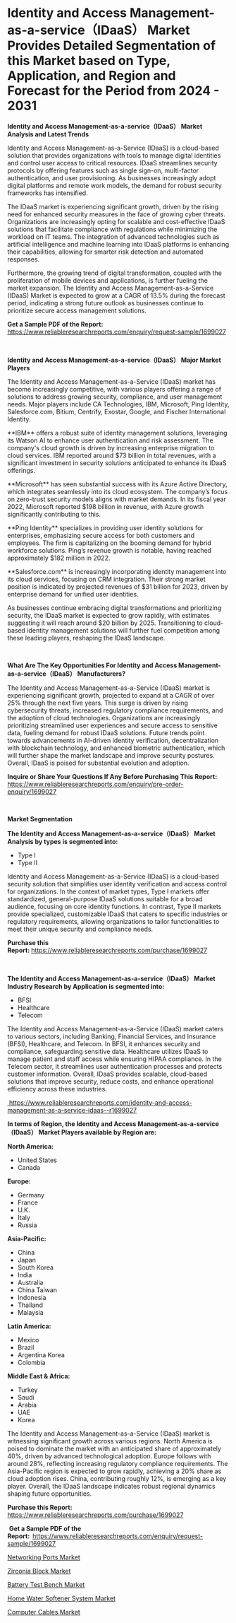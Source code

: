 <p><h1>Identity and Access Management-as-a-service（IDaaS） Market Provides Detailed Segmentation of this Market based on Type, Application, and Region and Forecast for the Period from 2024 - 2031</h1></p><p><strong>Identity and Access Management-as-a-service（IDaaS） Market Analysis and Latest Trends</strong></p>
<p><p>Identity and Access Management-as-a-Service (IDaaS) is a cloud-based solution that provides organizations with tools to manage digital identities and control user access to critical resources. IDaaS streamlines security protocols by offering features such as single sign-on, multi-factor authentication, and user provisioning. As businesses increasingly adopt digital platforms and remote work models, the demand for robust security frameworks has intensified.</p><p>The IDaaS market is experiencing significant growth, driven by the rising need for enhanced security measures in the face of growing cyber threats. Organizations are increasingly opting for scalable and cost-effective IDaaS solutions that facilitate compliance with regulations while minimizing the workload on IT teams. The integration of advanced technologies such as artificial intelligence and machine learning into IDaaS platforms is enhancing their capabilities, allowing for smarter risk detection and automated responses.</p><p>Furthermore, the growing trend of digital transformation, coupled with the proliferation of mobile devices and applications, is further fueling the market expansion. The Identity and Access Management-as-a-Service (IDaaS) Market is expected to grow at a CAGR of 13.5% during the forecast period, indicating a strong future outlook as businesses continue to prioritize secure access management solutions.</p></p>
<p><strong>Get a Sample PDF of the Report:&nbsp;</strong> <a href="https://www.reliableresearchreports.com/enquiry/request-sample/1699027?utm_campaign=1582&utm_medium=2&utm_source=Github&utm_content=ia&utm_term=20102024&utm_id=identity-and-access-management-as-a-serviceidaas">https://www.reliableresearchreports.com/enquiry/request-sample/1699027</a></p>
<p>&nbsp;</p>
<p><strong>Identity and Access Management-as-a-service（IDaaS） Major Market Players</strong></p>
<p><p>The Identity and Access Management-as-a-Service (IDaaS) market has become increasingly competitive, with various players offering a range of solutions to address growing security, compliance, and user management needs. Major players include CA Technologies, IBM, Microsoft, Ping Identity, Salesforce.com, Bitium, Centrify, Exostar, Google, and Fischer International Identity.</p><p>**IBM** offers a robust suite of identity management solutions, leveraging its Watson AI to enhance user authentication and risk assessment. The company's cloud growth is driven by increasing enterprise migration to cloud services. IBM reported around $73 billion in total revenues, with a significant investment in security solutions anticipated to enhance its IDaaS offerings.</p><p>**Microsoft** has seen substantial success with its Azure Active Directory, which integrates seamlessly into its cloud ecosystem. The company’s focus on zero-trust security models aligns with market demands. In its fiscal year 2022, Microsoft reported $198 billion in revenue, with Azure growth significantly contributing to this.</p><p>**Ping Identity** specializes in providing user identity solutions for enterprises, emphasizing secure access for both customers and employees. The firm is capitalizing on the booming demand for hybrid workforce solutions. Ping’s revenue growth is notable, having reached approximately $182 million in 2022.</p><p>**Salesforce.com** is increasingly incorporating identity management into its cloud services, focusing on CRM integration. Their strong market position is indicated by projected revenues of $31 billion for 2023, driven by enterprise demand for unified user identities.</p><p>As businesses continue embracing digital transformations and prioritizing security, the IDaaS market is expected to grow rapidly, with estimates suggesting it will reach around $20 billion by 2025. Transitioning to cloud-based identity management solutions will further fuel competition among these leading players, reshaping the IDaaS landscape.</p></p>
<p>&nbsp;</p>
<p><strong>What Are The Key Opportunities For Identity and Access Management-as-a-service（IDaaS） Manufacturers?</strong></p>
<p><p>The Identity and Access Management-as-a-Service (IDaaS) market is experiencing significant growth, projected to expand at a CAGR of over 25% through the next five years. This surge is driven by rising cybersecurity threats, increased regulatory compliance requirements, and the adoption of cloud technologies. Organizations are increasingly prioritizing streamlined user experiences and secure access to sensitive data, fueling demand for robust IDaaS solutions. Future trends point towards advancements in AI-driven identity verification, decentralization with blockchain technology, and enhanced biometric authentication, which will further shape the market landscape and improve security postures. Overall, IDaaS is poised for substantial evolution and adoption.</p></p>
<p><strong>Inquire or Share Your Questions If Any Before Purchasing This Report:</strong> <a href="https://www.reliableresearchreports.com/enquiry/pre-order-enquiry/1699027?utm_campaign=1582&utm_medium=2&utm_source=Github&utm_content=ia&utm_term=20102024&utm_id=identity-and-access-management-as-a-serviceidaas">https://www.reliableresearchreports.com/enquiry/pre-order-enquiry/1699027</a></p>
<p>&nbsp;</p>
<p><strong>Market Segmentation</strong></p>
<p><strong>The Identity and Access Management-as-a-service（IDaaS） Market Analysis by types is segmented into:</strong></p>
<p><ul><li>Type I</li><li>Type II</li></ul></p>
<p><p>Identity and Access Management-as-a-Service (IDaaS) is a cloud-based security solution that simplifies user identity verification and access control for organizations. In the context of market types, Type I markets offer standardized, general-purpose IDaaS solutions suitable for a broad audience, focusing on core identity functions. In contrast, Type II markets provide specialized, customizable IDaaS that caters to specific industries or regulatory requirements, allowing organizations to tailor functionalities to meet their unique security and compliance needs.</p></p>
<p><strong>Purchase this Report:&nbsp;</strong><a href="https://www.reliableresearchreports.com/purchase/1699027?utm_campaign=1582&utm_medium=2&utm_source=Github&utm_content=ia&utm_term=20102024&utm_id=identity-and-access-management-as-a-serviceidaas">https://www.reliableresearchreports.com/purchase/1699027</a></p>
<p>&nbsp;</p>
<p><strong>The Identity and Access Management-as-a-service（IDaaS） Market Industry Research by Application is segmented into:</strong></p>
<p><ul><li>BFSI</li><li>Healthcare</li><li>Telecom</li></ul></p>
<p><p>The Identity and Access Management-as-a-Service (IDaaS) market caters to various sectors, including Banking, Financial Services, and Insurance (BFSI), Healthcare, and Telecom. In BFSI, it enhances security and compliance, safeguarding sensitive data. Healthcare utilizes IDaaS to manage patient and staff access while ensuring HIPAA compliance. In the Telecom sector, it streamlines user authentication processes and protects customer information. Overall, IDaaS provides scalable, cloud-based solutions that improve security, reduce costs, and enhance operational efficiency across these industries.</p></p>
<p><a href="https://www.reliableresearchreports.com/identity-and-access-management-as-a-service-idaas--r1699027?utm_campaign=1582&utm_medium=2&utm_source=Github&utm_content=ia&utm_term=20102024&utm_id=identity-and-access-management-as-a-serviceidaas">&nbsp;https://www.reliableresearchreports.com/identity-and-access-management-as-a-service-idaas--r1699027</a></p>
<p><strong>In terms of Region, the Identity and Access Management-as-a-service（IDaaS） Market Players available by Region are:</strong></p>
<p>
    <p> <strong> North America: </strong>
        <ul>
            <li>United States</li>
            <li>Canada</li>
        </ul>
        </p> 
    <p> <strong> Europe: </strong>
        <ul>
            <li>Germany</li>
            <li>France</li>
            <li>U.K.</li>
            <li>Italy</li>
            <li>Russia</li>
        </ul>
        </p> 
    <p> <strong> Asia-Pacific: </strong>
        <ul>
            <li>China</li>
            <li>Japan</li>
            <li>South Korea</li>
            <li>India</li>
            <li>Australia</li>
            <li>China Taiwan</li>
            <li>Indonesia</li>
            <li>Thailand</li>
            <li>Malaysia</li>
        </ul>
        </p> 
    <p> <strong> Latin America: </strong>
        <ul>
            <li>Mexico</li>
            <li>Brazil</li>
            <li>Argentina Korea</li>
            <li>Colombia</li>
        </ul>
        </p> 
    <p> <strong> Middle East & Africa: </strong>
        <ul>
            <li>Turkey</li>
            <li>Saudi</li>
            <li>Arabia</li>
            <li>UAE</li>
            <li>Korea</li>
        </ul>
    </p>
    </p>
<p><p>The Identity and Access Management-as-a-Service (IDaaS) market is witnessing significant growth across various regions. North America is poised to dominate the market with an anticipated share of approximately 40%, driven by advanced technological adoption. Europe follows with around 28%, reflecting increasing regulatory compliance requirements. The Asia-Pacific region is expected to grow rapidly, achieving a 20% share as cloud adoption rises. China, contributing roughly 12%, is emerging as a key player. Overall, the IDaaS landscape indicates robust regional dynamics shaping future opportunities.</p></p>
<p><strong>Purchase this Report: </strong><a href="https://www.reliableresearchreports.com/purchase/1699027?utm_campaign=1582&utm_medium=2&utm_source=Github&utm_content=ia&utm_term=20102024&utm_id=identity-and-access-management-as-a-serviceidaas">https://www.reliableresearchreports.com/purchase/1699027</a></p>
<p>&nbsp;<strong>Get a Sample PDF of the Report:&nbsp;&nbsp;</strong><a href="https://www.reliableresearchreports.com/enquiry/request-sample/1699027?utm_campaign=1582&utm_medium=2&utm_source=Github&utm_content=ia&utm_term=20102024&utm_id=identity-and-access-management-as-a-serviceidaas">https://www.reliableresearchreports.com/enquiry/request-sample/1699027</a></p>
<p><strong></strong></p>
<p><p><a href="https://www.linkedin.com/pulse/emerging-networking-ports-market-opportunities-analysis-investors-kaotf?utm_campaign=1582&utm_medium=2&utm_source=Github&utm_content=ia&utm_term=20102024&utm_id=identity-and-access-management-as-a-serviceidaas">Networking Ports Market</a></p><p><a href="https://www.linkedin.com/pulse/competitive-intelligence-zirconia-block-market-key-players-tieqe?utm_campaign=1582&utm_medium=2&utm_source=Github&utm_content=ia&utm_term=20102024&utm_id=identity-and-access-management-as-a-serviceidaas">Zirconia Block Market</a></p><p><a href="https://issuu.com/reportprime-2/docs/battery-test-bench-market-size-2030_00b16184218b3a?utm_campaign=1582&utm_medium=2&utm_source=Github&utm_content=ia&utm_term=20102024&utm_id=identity-and-access-management-as-a-serviceidaas">Battery Test Bench Market</a></p><p><a href="https://issuu.com/reportprime-2/docs/home-water-softener-system-market-s_0b26242207cbc7?utm_campaign=1582&utm_medium=2&utm_source=Github&utm_content=ia&utm_term=20102024&utm_id=identity-and-access-management-as-a-serviceidaas">Home Water Softener System Market</a></p><p><a href="https://github.com/AshikRahman991/Market-Research-Report-List-1/blob/main/computer-cables-market.md?utm_campaign=1582&utm_medium=2&utm_source=Github&utm_content=ia&utm_term=20102024&utm_id=identity-and-access-management-as-a-serviceidaas">Computer Cables Market</a></p></p>